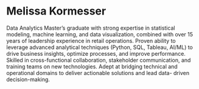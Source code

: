 # Melissa Kormesser

Data Analytics Master’s graduate with strong expertise in statistical modeling, machine learning, and data
visualization, combined with over 15 years of leadership experience in retail operations. Proven ability to leverage
advanced analytical techniques (Python, SQL, Tableau, AI/ML) to drive business insights, optimize processes, and
improve performance. Skilled in cross-functional collaboration, stakeholder communication, and training teams on
new technologies. Adept at bridging technical and operational domains to deliver actionable solutions and lead data-
driven decision-making.
